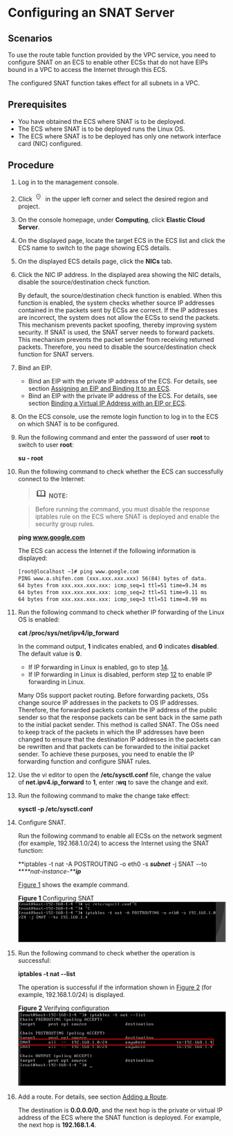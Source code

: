 # Configuring an SNAT Server<a name="en-us_topic_0038764344"></a>

## Scenarios<a name="section46985825185725"></a>

To use the route table function provided by the VPC service, you need to configure SNAT on an ECS to enable other ECSs that do not have EIPs bound in a VPC to access the Internet through this ECS.

The configured SNAT function takes effect for all subnets in a VPC.

## Prerequisites<a name="section55962461185854"></a>

-   You have obtained the ECS where SNAT is to be deployed.
-   The ECS where SNAT is to be deployed runs the Linux OS.
-   The ECS where SNAT is to be deployed has only one network interface card \(NIC\) configured.

## Procedure<a name="section27146196185725"></a>

1.  Log in to the management console.
2.  Click  ![](figures/en-us_image_0118621993.png)  in the upper left corner and select the desired region and project.
3.  On the console homepage, under  **Computing**, click **Elastic Cloud Server**.
4.  On the displayed page, locate the target ECS in the ECS list and click the ECS name to switch to the page showing ECS details.
5.  On the displayed ECS details page, click the  **NICs**  tab.
6.  Click the NIC IP address. In the displayed area showing the NIC details, disable the source/destination check function.

    By default, the source/destination check function is enabled. When this function is enabled, the system checks whether source IP addresses contained in the packets sent by ECSs are correct. If the IP addresses are incorrect, the system does not allow the ECSs to send the packets. This mechanism prevents packet spoofing, thereby improving system security. If SNAT is used, the SNAT server needs to forward packets. This mechanism prevents the packet sender from receiving returned packets. Therefore, you need to disable the source/destination check function for SNAT servers.

7.  Bind an EIP.
    -   Bind an EIP with the private IP address of the ECS. For details, see section  [Assigning an EIP and Binding It to an ECS](assigning-an-eip-and-binding-it-to-an-ecs-19.md).
    -   Bind an EIP with the private IP address of the ECS. For details, see section  [Binding a Virtual IP Address with an EIP or ECS](binding-a-virtual-ip-address-with-an-eip-or-ecs.md).
8.  On the ECS console, use the remote login function to log in to the ECS on which SNAT is to be configured.
9.  Run the following command and enter the password of user  **root** to switch to user **root**:

    **su - root**

10. Run the following command to check whether the ECS can successfully connect to the Internet:

    > ![](public_sys-resources/icon-note.gif) **NOTE:** 

    > Before running the command, you must disable the response iptables rule on the ECS where SNAT is deployed and enable the security group rules.

    **ping www.google.com**

    The ECS can access the Internet if the following information is displayed:

    ```
    [root@localhost ~]# ping www.google.com
    PING www.a.shifen.com (xxx.xxx.xxx.xxx) 56(84) bytes of data.
    64 bytes from xxx.xxx.xxx.xxx: icmp_seq=1 ttl=51 time=9.34 ms
    64 bytes from xxx.xxx.xxx.xxx: icmp_seq=2 ttl=51 time=9.11 ms
    64 bytes from xxx.xxx.xxx.xxx: icmp_seq=3 ttl=51 time=8.99 ms
    ```

11. Run the following command to check whether IP forwarding of the Linux OS is enabled:

    **cat /proc/sys/net/ipv4/ip\_forward**

    In the command output,  **1** indicates enabled, and **0** indicates **disabled**. The default value is **0**.

    -   If IP forwarding in Linux is enabled, go to step  [14](#li2168883919851).
    -   If IP forwarding in Linux is disabled, perform step  [12](#li3948189019612)  to enable IP forwarding in Linux.

    Many OSs support packet routing. Before forwarding packets, OSs change source IP addresses in the packets to OS IP addresses. Therefore, the forwarded packets contain the IP address of the public sender so that the response packets can be sent back in the same path to the initial packet sender. This method is called SNAT. The OSs need to keep track of the packets in which the IP addresses have been changed to ensure that the destination IP addresses in the packets can be rewritten and that packets can be forwarded to the initial packet sender. To achieve these purposes, you need to enable the IP forwarding function and configure SNAT rules.

12. Use the vi editor to open the  **/etc/sysctl.conf** file, change the value of **net.ipv4.ip\_forward** to **1**, enter **:wq**  to save the change and exit.
13. Run the following command to make the change take effect:

    **sysctl -p /etc/sysctl.conf**

14. Configure SNAT.

    Run the following command to enable all ECSs on the network segment \(for example, 192.168.1.0/24\) to access the Internet using the SNAT function:

    **iptables -t nat -A POSTROUTING -o eth0 -s **_**subnet**_** -j SNAT --to **_**nat-instance-****ip**_

    [Figure 1](#fig27328760201321)  shows the example command.

    **Figure  1**  Configuring SNAT<a name="fig27328760201321"></a>
    ![](figures/configuring-snat.png "Configuring SNAT")

15. Run the following command to check whether the operation is successful:

    **iptables -t nat --list**

    The operation is successful if the information shown in  [Figure 2](#fig8358771201535)  \(for example, 192.168.1.0/24\) is displayed.

    **Figure  2**  Verifying configuration<a name="fig8358771201535"></a>
    ![](figures/verifying-configuration.png "Verifying configuration")

16. Add a route. For details, see section  [Adding a Route](adding-a-route.md).

    The destination is  **0.0.0.0/0**, and the next hop is the private or virtual IP address of the ECS where the SNAT function is deployed. For example, the next hop is **192.168.1.4**.


